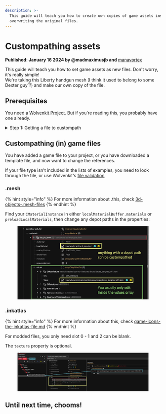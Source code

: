 ```yaml
---
description: >-
  This guide will teach you how to create own copies of game assets instead of
  overwriting the original files.
---
```


# Custompathing assets

**Published: January 16 2024 by @madmaximusjb and** [manavortex](https://app.gitbook.com/u/NfZBoxGegfUqB33J9HXuCs6PVaC3 "mention")

This guide will teach you how to set game assets as new files. Don't worry, it's really simple!\
We're taking this Liberty handgun mesh (I think it used to belong to some Dexter guy\`?) and make our own copy of the file.

## Prerequisites

You need a [Wolvenkit Project](https://app.gitbook.com/s/-MP_ozZVx2gRZUPXkd4r/wolvenkit-app/usage/wolvenkit-projects). But if you're reading this, you probably have one already.

<details>

<summary>Step 1: Getting a file to custompath</summary>

You can either download a template file (for example, from the [wiki's repository](https://github.com/CDPR-Modding-Documentation/Cyberpunk-Modding-Docs/tree/main/_resources_and_assets/icons)), or simply find a game file and and [add it to your project](https://app.gitbook.com/s/-MP_ozZVx2gRZUPXkd4r/wolvenkit-app/editor/asset-browser#adding-files-to-projects).

Once you have the file, you can move it wherever you want it, either in the Windows Explorer or in Wolvenkit's [project explorer](https://app.gitbook.com/s/-MP_ozZVx2gRZUPXkd4r/wolvenkit-app/editor/project-explorer):

<img src="../../.gitbook/assets/image (272).png" alt="Just remember to change the reference to the mesh or file you want to change." data-size="original">

Once you're done, we can proceed to the next section.

</details>

## Custompathing (in) game files

You have added a game file to your project, or you have downloaded a template file, and now want to change the references.&#x20;

If your file type isn't included in the lists of examples, you need to look through the file, or use Wolvenkit's [file validation](https://app.gitbook.com/s/-MP_ozZVx2gRZUPXkd4r/wolvenkit-app/file-validation)

### .mesh

{% hint style="info" %}
For more information about .this, check [3d-objects-.mesh-files](../../for-mod-creators-theory/files-and-what-they-do/file-formats/3d-objects-.mesh-files/ "mention")
{% endhint %}

Find your `CMaterialInstance` in either `localMaterialBuffer.materials` or `preloadLocalMaterials`, then change any depot paths in the properties:

<figure><img src="../../.gitbook/assets/custompathing_mesh.png" alt=""><figcaption></figcaption></figure>

### .inkatlas

{% hint style="info" %}
For more information about this, check [game-icons-the-inkatlas-file.md](../../for-mod-creators-theory/files-and-what-they-do/file-formats/game-icons-the-inkatlas-file.md "mention")
{% endhint %}

For modded files, you only need slot 0 - 1 and 2 can be blank.

The `texture` property is optional.

<figure><img src="../../.gitbook/assets/custompathing_inkatlas.png" alt=""><figcaption></figcaption></figure>

## Until next time, chooms!
